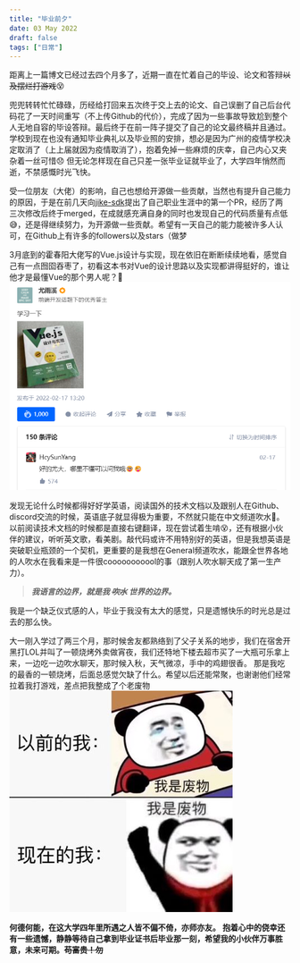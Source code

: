 ```yaml
---
title: "毕业前夕"
date: 03 May 2022
draft: false
tags: ["日常"]
---
```


距离上一篇博文已经过去四个月多了，近期一直在忙着自己的毕设、论文和答辩~~以及摆烂打游戏~~😵

<!--more-->

兜兜转转忙忙碌碌，历经给打回来五次终于交上去的论文、自己误删了自己后台代码花了一天时间重写（不上传Github的代价），完成了因为一些事故导致尬到整个人无地自容的毕设答辩。最后终于在前一阵子提交了自己的论文最终稿并且通过。
学校到现在也没有通知毕业典礼以及毕业照的安排，想必是因为广州的疫情学校决定取消了（上上届就因为疫情取消了），抱着免掉一些麻烦的庆幸，自己内心又夹杂着一丝可惜😞
但无论怎样现在自己只差一张毕业证就毕业了，大学四年悄然而逝，不禁感慨时光飞快。

受一位朋友（大佬）的影响，自己也想给开源做一些贡献，当然也有提升自己能力的原因，于是在前几天向[jike-sdk](https://github.com/open-jike/jike-sdk)提出了自己职业生涯中的第一个PR，经历了两三次修改后终于merged，在成就感充满自身的同时也发现自己的代码质量有点低😅，还是得继续努力，为开源做一些贡献。希望有一天自己的能力能被许多人认可，在Github上有许多的followers以及stars（做梦

3月底到的霍春阳大佬写的Vue.js设计与实现，现在依旧在断断续续地看，感觉自己有一点囫囵吞枣了，初看这本书对Vue的设计思路以及实现都讲得挺好的，谁让他才是最懂Vue的那个男人呢？🐶
![](./zhihu.png)

发现无论什么时候都得好好学英语，阅读国外的技术文档以及跟别人在Github、discord交流的时候，英语底子就显得极为重要，不然就只能在中文频道吹水🤪。以前阅读技术文档的时候都是直接右键翻译，现在尝试着生啃😵，还有根据小伙伴的建议，听听英文歌，看美剧。敲代码或许不用特别好的英语，但是我想英语是突破职业瓶颈的一个契机，更重要的是我想在General频道吹水，能跟全世界各地的人吹水在我看来是一件很cooooooooool的事（跟别人吹水聊天成了第一生产力）。

> **_我语言的边界，就是我 ~~吹水~~ 世界的边界。_**

我是一个缺乏仪式感的人，毕业于我没有太大的感觉，只是遗憾快乐的时光总是过去的那么快。

大一刚入学过了两三个月，那时候舍友都熟络到了父子关系的地步，我们在宿舍开黑打LOL并叫了一顿烧烤外卖做宵夜，我们还特地下楼去超市买了一大瓶可乐拿上来，一边吃一边吹水聊天，那时候入秋，天气微凉，手中的鸡翅很香。
那是我吃的最香的一顿烧烤，后面总感觉欠缺了什么。希望以后还能常聚，也谢谢他们经常拉着我打游戏，差点把我整成了个老废物
![](./garbage.jpg)

**何德何能，在这大学四年里所遇之人皆不偏不倚，亦师亦友。**
**抱着心中的侥幸还有一些遗憾，静静等待自己拿到毕业证书后毕业那一刻，希望我的小伙伴万事胜意，未来可期。~~苟富贵！勿~~**
